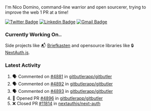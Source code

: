 
I'm Nico Domino, command-line warrior and open sourcerer, trying to improve the web 1 PR at a time!

[![Twitter Badge](https://img.shields.io/badge/-@ndom91-1ca0f1?style=flat-square&labelColor=1ca0f1&logo=twitter&logoColor=white&link=https://twitter.com/ndom91)](https://twitter.com/ndom91) [![Linkedin Badge](https://img.shields.io/badge/-ndom91-blue?style=flat-square&logo=Linkedin&logoColor=white&link=https://www.linkedin.com/in/ndom91/)](https://www.linkedin.com/in/ndom91/) [![Gmail Badge](https://img.shields.io/badge/-yo@ndo.dev-c14438?style=flat-square&logo=mail.ru&logoColor=white&link=mailto:yo@ndo.dev)](mailto:yo@ndo.dev)

### Currently Working On..

Side projects like 📬 [Briefkasten](https://briefkastenhq.com) and opensource libraries like 🔒 [NextAuth.js](https://github.com/nextauthjs/next-auth).

<!--START_SECTION_PROFILE_VIEWS:readme-info-->
<!--END_SECTION_PROFILE_VIEWS:readme-info-->

<!--START_SECTION_DAILY_COMMIT:readme-info-->
<!--END_SECTION_DAILY_COMMIT:readme-info-->

<!--START_SECTION_WEEKLY_COMMIT:readme-info-->
<!--END_SECTION_WEEKLY_COMMIT:readme-info-->

### Latest Activity

<!--START_SECTION:activity-->
1. 🗣 Commented on [#4881](https://github.com/gitbutlerapp/gitbutler/issues/4881#issuecomment-2348384648) in [gitbutlerapp/gitbutler](https://github.com/gitbutlerapp/gitbutler)
2. 🗣 Commented on [#4892](https://github.com/gitbutlerapp/gitbutler/pull/4892#issuecomment-2346533083) in [gitbutlerapp/gitbutler](https://github.com/gitbutlerapp/gitbutler)
3. 🗣 Commented on [#4893](https://github.com/gitbutlerapp/gitbutler/pull/4893#issuecomment-2346463753) in [gitbutlerapp/gitbutler](https://github.com/gitbutlerapp/gitbutler)
4. 💪 Opened PR [#4896](https://github.com/gitbutlerapp/gitbutler/pull/4896) in [gitbutlerapp/gitbutler](https://github.com/gitbutlerapp/gitbutler)
5. ❌ Closed PR [#11814](https://github.com/nextauthjs/next-auth/pull/11814) in [nextauthjs/next-auth](https://github.com/nextauthjs/next-auth)
<!--END_SECTION:activity-->
